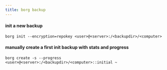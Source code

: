 ```yaml
---
title: borg backup
---
```


#### init a new backup
    borg init --encryption=repokey <user>@<server>:/<backupdir>/<computer>

#### manually create a first init backup with stats and progress
    borg create -s --progress <user>@<server>:/<backupdir>/<computer>::initial ~
